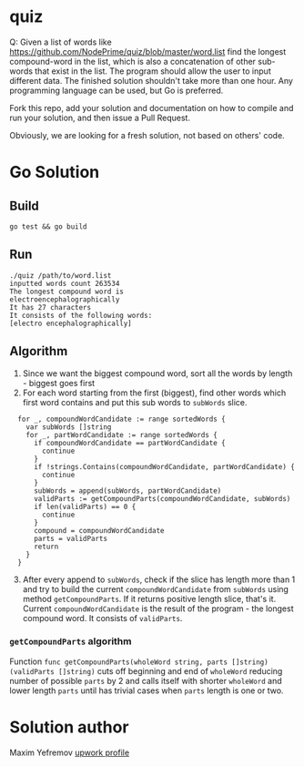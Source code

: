 # quiz


Q: Given a list of words like https://github.com/NodePrime/quiz/blob/master/word.list find the longest compound-word in the list, which is also a concatenation of other sub-words that exist in the list. The program should allow the user to input different data. The finished solution shouldn't take more than one hour. Any programming language can be used, but Go is preferred.


Fork this repo, add your solution and documentation on how to compile and run your solution, and then issue a Pull Request. 

Obviously, we are looking for a fresh solution, not based on others' code.

# Go Solution

## Build
`go test && go build`

## Run
```
./quiz /path/to/word.list
inputted words count 263534
The longest compound word is
electroencephalographically
It has 27 characters
It consists of the following words:
[electro encephalographically]
```

## Algorithm
1. Since we want the biggest compound word, sort all the words by length - biggest goes first
2. For each word starting from the first (biggest), find other words which first word contains and put this sub words to `subWords` slice.
```
  for _, compoundWordCandidate := range sortedWords {
    var subWords []string
    for _, partWordCandidate := range sortedWords {
      if compoundWordCandidate == partWordCandidate {
        continue
      }
      if !strings.Contains(compoundWordCandidate, partWordCandidate) {
        continue
      }
      subWords = append(subWords, partWordCandidate)
      validParts := getCompoundParts(compoundWordCandidate, subWords)
      if len(validParts) == 0 {
        continue
      }
      compound = compoundWordCandidate
      parts = validParts
      return
    }
  }
```
3. After every append to `subWords`, check if the slice has length more than 1 and try to build the current `compoundWordCandidate` from `subWords` using method `getCompoundParts`. If it returns positive length slice, that's it. Current `compoundWordCandidate` is the result of the program - the longest compound word. It consists of `validParts`.

### `getCompoundParts` algorithm
Function `func getCompoundParts(wholeWord string, parts []string) (validParts []string)` cuts off beginning and end of `wholeWord` reducing number of possible `parts` by 2 and calls itself with shorter `wholeWord` and lower length `parts` until has trivial cases when `parts` length is one or two.

# Solution author
Maxim Yefremov [upwork profile](https://www.upwork.com/o/profiles/users/_~012ca70e652c74ed7c/)
